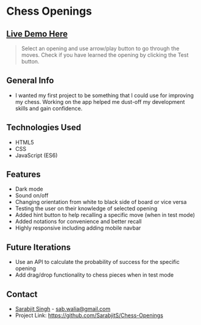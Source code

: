 # Chess Openings

## [Live Demo Here](https://sarabjits.github.io/Chess-Openings/)

> Select an opening and use arrow/play button to go through the moves. Check if you have learned the opening by clicking the Test button.

## General Info

- I wanted my first project to be something that I could use for improving my chess. Working on the app helped me dust-off my development skills and gain confidence.

## Technologies Used

- HTML5
- CSS
- JavaScript (ES6)

<!-- Chess popularity has increased exponentially due to charismatic youtubers taking up the sport for bolstering their intellectual prowess and the incredible fun that comes along playing chess. As other chess enthusiasts, I found that if you want to be better at chess then learning about chess openings is not only mandatory for progress but also makes you faster when playing blitz games.

This chess-opening application reinforces the different opeinings so that the user can enjoy the beautiful game of chess. After the user has studied the moves, they can test their knowledge. As it can be overhelming to remember all the moves at once, the user can take help by clicking the hint button. -->

## Features

- Dark mode
- Sound on/off
- Changing orientation from white to black side of board or vice versa
- Testing the user on their knowledge of selected opening
- Added hint button to help recalling a specific move (when in test mode)
- Added notations for convenience and better recall
- Highly responsive including adding mobile navbar

## Future Iterations

- Use an API to calculate the probability of success for the specific opening
- Add drag/drop functionality to chess pieces when in test mode

## Contact

- [Sarabjit Singh](https://www.linkedin.com/in/sarabjit-singh-97b84012/) - [sab.walia@gmail.com](sab.walia@gmail.com)
- Project Link: https://github.com/SarabjitS/Chess-Openings
